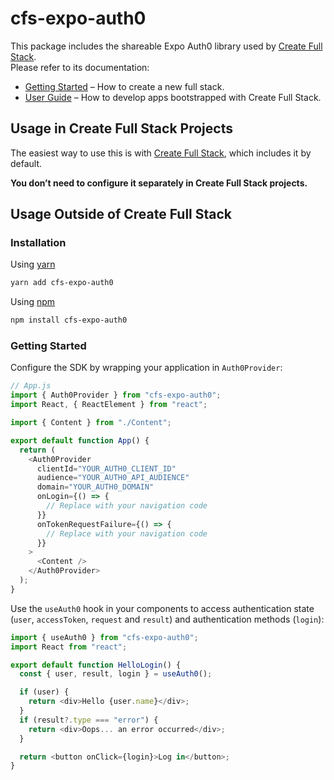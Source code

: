 # cfs-expo-auth0

This package includes the shareable Expo Auth0 library used by [Create Full Stack](https://github.com/tiagob/create-full-stack).<br>
Please refer to its documentation:

- [Getting Started](https://create-full-stack.com/docs) – How to create a new full stack.
- [User Guide](https://create-full-stack.com) – How to develop apps bootstrapped with Create Full Stack.

## Usage in Create Full Stack Projects

The easiest way to use this is with [Create Full Stack](https://github.com/tiagob/create-full-stack), which includes it by default.

**You don’t need to configure it separately in Create Full Stack projects.**

## Usage Outside of Create Full Stack

### Installation

Using [yarn](https://yarnpkg.com/)

```bash
yarn add cfs-expo-auth0
```

Using [npm](https://www.npmjs.com/)

```bash
npm install cfs-expo-auth0
```

### Getting Started

Configure the SDK by wrapping your application in `Auth0Provider`:

```js
// App.js
import { Auth0Provider } from "cfs-expo-auth0";
import React, { ReactElement } from "react";

import { Content } from "./Content";

export default function App() {
  return (
    <Auth0Provider
      clientId="YOUR_AUTH0_CLIENT_ID"
      audience="YOUR_AUTH0_API_AUDIENCE"
      domain="YOUR_AUTH0_DOMAIN"
      onLogin={() => {
        // Replace with your navigation code
      }}
      onTokenRequestFailure={() => {
        // Replace with your navigation code
      }}
    >
      <Content />
    </Auth0Provider>
  );
}
```

Use the `useAuth0` hook in your components to access authentication state (`user`, `accessToken`, `request` and `result`) and authentication methods (`login`):

```js
import { useAuth0 } from "cfs-expo-auth0";
import React from "react";

export default function HelloLogin() {
  const { user, result, login } = useAuth0();

  if (user) {
    return <div>Hello {user.name}</div>;
  }
  if (result?.type === "error") {
    return <div>Oops... an error occurred</div>;
  }

  return <button onClick={login}>Log in</button>;
}
```
